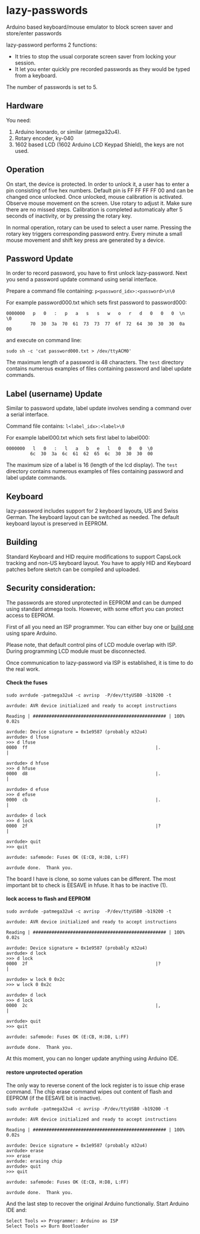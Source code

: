 # lazy-passwords
Arduino based keyboard/mouse emulator to block screen saver and store/enter passwords

lazy-password performs 2 functions:
* It tries to stop the usual corporate screen saver from locking your session.
* It let you enter quickly pre recorded passwords as they would be typed from a keyboard.

The number of passwords is set to 5.

## Hardware
You need:
1. Arduino leonardo, or similar (atmega32u4).
2. Rotary encoder, ky-040
3. 1602 based LCD (1602 Arduino LCD Keypad Shield), the keys are not used.

## Operation
On start, the device is protected. In order to unlock it, a user has to enter a pin consisting 
of five hex numbers. Default pin is FF FF FF FF 00 and can be changed once unlocked.
Once unlocked, mouse calibration is activated. Observe mouse movement on the screen.
Use rotary to adjust it. Make sure there are no missed steps. Calibration is completed automaticaly
after 5 seconds of inactivity, or by pressing the rotary key.

In normal operation, rotary can be used to select a user name. Pressing the rotary key
triggers corresponding password entry.
Every minute a small mouse movement and shift key press are generated by a device.

## Password Update
In order to record password, you have to first unlock lazy-password.
Next you send a password update command using serial interface.

Prepare a command file containing: ```p<password_idx>:<password>\n\0```
         
For example password000.txt which sets first password to password000:

```
0000000   p   0   :   p   a   s   s   w   o   r   d   0   0   0  \n  \0
         70  30  3a  70  61  73  73  77  6f  72  64  30  30  30  0a  00
```
and execute on command line:

```
sudo sh -c 'cat password000.txt > /dev/ttyACM0'
```
The maximum length of a password is 48 characters.
The ```test``` directory contains numerous examples of files containing password and label update commands.


## Label (username) Update
Similar to password update, label update involves sending a command over a serial interface.

Command file contains: ```l<label_idx>:<label>\0```

For example label000.txt which sets first label to label000:

```
0000000   l   0   :   l   a   b   e   l   0   0   0  \0
         6c  30  3a  6c  61  62  65  6c  30  30  30  00
```
The maximum size of a label is 16 (length of the lcd display).
The ```test``` directory contains numerous examples of files containing password and label update commands.


## Keyboard
lazy-password includes support for 2 keyboard layouts, US and Swiss German. The keyboard layout can
be switched as needed. The default keyboard layout is preserved in EEPROM.

## Building
Standard Keyboard and HID require modifications to support CapsLock tracking and non-US keyboard layout.
You have to apply HID and Keyboard patches before sketch can be compiled and uploaded.

## Security consideration:
The passwords are stored unprotected in EEPROM and can be dumped using standard atmega tools.
However, with some effort you can protect access to EEPROM.

First of all you need an ISP programmer. You can either buy one or [build one](https://www.arduino.cc/en/Tutorial/ArduinoISP) using spare Arduino.

Please note, that default control pins of LCD module overlap with ISP. During programming LCD module must be disconnected.

Once communication to lazy-password via ISP is established, it is time to do the real work.

#### Check the fuses
```
sudo avrdude -patmega32u4 -c avrisp  -P/dev/ttyUSB0 -b19200 -t

avrdude: AVR device initialized and ready to accept instructions

Reading | ################################################## | 100% 0.02s

avrdude: Device signature = 0x1e9587 (probably m32u4)
avrdude> d lfuse
>>> d lfuse 
0000  ff                                                |.               |

avrdude> d hfuse
>>> d hfuse 
0000  d8                                                |.               |

avrdude> d efuse
>>> d efuse 
0000  cb                                                |.               |

avrdude> d lock
>>> d lock 
0000  2f                                                |?               |

avrdude> quit
>>> quit 

avrdude: safemode: Fuses OK (E:CB, H:D8, L:FF)

avrdude done.  Thank you.
```
The board I have is clone, so some values can be different. The most important bit to check is EESAVE in hfuse. It has to be inactive (1). 


#### lock access to flash and EEPROM

```
sudo avrdude -patmega32u4 -c avrisp  -P/dev/ttyUSB0 -b19200 -t

avrdude: AVR device initialized and ready to accept instructions

Reading | ################################################## | 100% 0.02s

avrdude: Device signature = 0x1e9587 (probably m32u4)
avrdude> d lock
>>> d lock 
0000  2f                                                |?               |

avrdude> w lock 0 0x2c
>>> w lock 0 0x2c 

avrdude> d lock   
>>> d lock 
0000  2c                                                |,               |

avrdude> quit
>>> quit 

avrdude: safemode: Fuses OK (E:CB, H:D8, L:FF)

avrdude done.  Thank you.
```

At this moment, you can no longer update anything using Arduino IDE.


#### restore unprotected operation
The only way to reverse conent of the lock register is to issue chip erase command. The chip erase command wipes out content of flash and EEPROM (if the EESAVE bit is inactive).

```
sudo avrdude -patmega32u4 -c avrisp -P/dev/ttyUSB0 -b19200 -t

avrdude: AVR device initialized and ready to accept instructions

Reading | ################################################## | 100% 0.02s

avrdude: Device signature = 0x1e9587 (probably m32u4)
avrdude> erase
>>> erase 
avrdude: erasing chip
avrdude> quit
>>> quit 

avrdude: safemode: Fuses OK (E:CB, H:D8, L:FF)

avrdude done.  Thank you.
```

And the last step to recover the original Arduino functionaliy. Start Arduino IDE and:
```
Select Tools => Programmer: Arduino as ISP
Select Tools => Burn Bootloader
```
